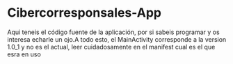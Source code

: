 Cibercorresponsales-App
=======================

Aqui teneis el código fuente de la aplicación, por si sabeis programar y os interesa echarle un ojo.A todo esto, el MainActivity corresponde a la version 1.0_1 y no es el actual, leer cuidadosamente en el manifest cual es el que esra en uso
